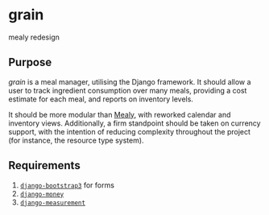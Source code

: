 # grain
mealy redesign

## Purpose
_grain_ is a meal manager, utilising the Django framework. It should allow a user to track ingredient consumption over many meals, providing a cost estimate for each meal, and reports on inventory levels.

It should be more modular than [Mealy](https://github.com/nw0/mealy/), with reworked calendar and inventory views. Additionally, a firm standpoint should be taken on currency support, with the intention of reducing complexity throughout the project (for instance, the resource type system).

## Requirements
1. [`django-bootstrap3`](https://github.com/dyve/django-bootstrap3) for forms
1. [`django-money`](https://github.com/django-money/django-money/)
1. [`django-measurement`](https://github.com/coddingtonbear/django-measurement)
